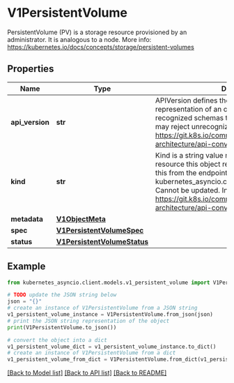 # V1PersistentVolume

PersistentVolume (PV) is a storage resource provisioned by an administrator. It is analogous to a node. More info: https://kubernetes.io/docs/concepts/storage/persistent-volumes

## Properties

Name | Type | Description | Notes
------------ | ------------- | ------------- | -------------
**api_version** | **str** | APIVersion defines the versioned schema of this representation of an object. Servers should convert recognized schemas to the latest internal value, and may reject unrecognized values. More info: https://git.k8s.io/community/contributors/devel/sig-architecture/api-conventions.md#resources | [optional] 
**kind** | **str** | Kind is a string value representing the REST resource this object represents. Servers may infer this from the endpoint the kubernetes_asyncio.client submits requests to. Cannot be updated. In CamelCase. More info: https://git.k8s.io/community/contributors/devel/sig-architecture/api-conventions.md#types-kinds | [optional] 
**metadata** | [**V1ObjectMeta**](V1ObjectMeta.md) |  | [optional] 
**spec** | [**V1PersistentVolumeSpec**](V1PersistentVolumeSpec.md) |  | [optional] 
**status** | [**V1PersistentVolumeStatus**](V1PersistentVolumeStatus.md) |  | [optional] 

## Example

```python
from kubernetes_asyncio.client.models.v1_persistent_volume import V1PersistentVolume

# TODO update the JSON string below
json = "{}"
# create an instance of V1PersistentVolume from a JSON string
v1_persistent_volume_instance = V1PersistentVolume.from_json(json)
# print the JSON string representation of the object
print(V1PersistentVolume.to_json())

# convert the object into a dict
v1_persistent_volume_dict = v1_persistent_volume_instance.to_dict()
# create an instance of V1PersistentVolume from a dict
v1_persistent_volume_from_dict = V1PersistentVolume.from_dict(v1_persistent_volume_dict)
```
[[Back to Model list]](../README.md#documentation-for-models) [[Back to API list]](../README.md#documentation-for-api-endpoints) [[Back to README]](../README.md)


